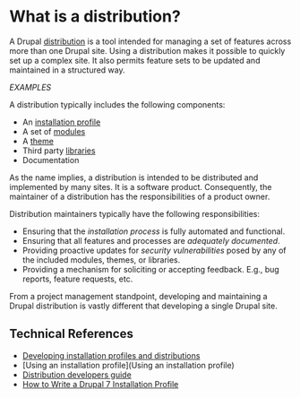 # What is a distribution?

A Drupal [distribution](https://www.drupal.org/developing/distributions) is a tool intended for managing a set of features across more than one Drupal site. Using a distribution makes it possible to quickly set up a complex site. It also permits feature sets to be updated and maintained in a structured way.

_EXAMPLES_

A distribution typically includes the following components:

* An [installation profile](https://www.drupal.org/developing/distributions)
* A set of [modules](https://www.drupal.org/glossary#module)
* A [theme](https://www.drupal.org/glossary#theme)
* Third party [libraries](https://www.drupal.org/glossary#library)
* Documentation

As the name implies, a distribution is intended to be distributed and implemented by many sites. It is a software product. Consequently, the maintainer of a distribution has the responsibilities of a product owner. 

Distribution maintainers typically have the following responsibilities: 

* Ensuring that the _installation process_ is fully automated and functional.
* Ensuring that all features and processes are _adequately documented_.
* Providing proactive updates for _security vulnerabilities_ posed by any of the included modules, themes, or libraries.
* Providing a mechanism for soliciting or accepting feedback. E.g., bug reports, feature requests, etc.

From a project management standpoint, developing and maintaining a Drupal distribution is vastly different that developing a single Drupal site.

## Technical References
* [Developing installation profiles and distributions](https://www.drupal.org/developing/distributions)
* [Using an installation profile](Using an installation profile)
* [Distribution developers guide](https://www.drupal.org/node/1555384)
* [How to Write a Drupal 7 Installation Profile](https://www.drupal.org/node/1022020)